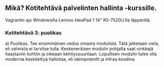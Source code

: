 ## Mikä? Kotitehtävä palvelinten hallinta -kurssille.

Vagrantin ajo Windowsilla Lenovo IdeaPad 1 14" R5-7520U:lla läppärillä.

### Kotitehtävä 3: puolikas

a) Puolikas. Tee ensimmäinen vedos omasta modulista. Tätä jatketaan vielä, eli valmista ei tarvitse tulla. Keskeneräisen modulin pohjalta saat vinkkejä haastaviin kohtiin ja oikeaan kehityssuuntaan. Lopullisen modulin tulee olla modernia keskitettyä hallintaa, eli idempotentti ja infraa koodina.




